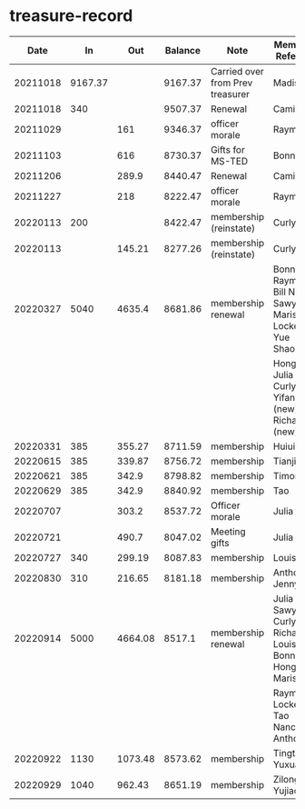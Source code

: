 # treasure-record

| Date     | In      | Out     | Balance | Note                               | Members Referred                                            |
| -------- | ------- | ------- | ------- | ---------------------------------- | ----------------------------------------------------------- |
| 20211018 | 9167.37 |         | 9167.37 | Carried over from Prev treasurer   | Madison                                                     |
| 20211018 | 340     |         | 9507.37 | Renewal                            | Camille                                                     |
| 20211029 |         |  161    | 9346.37 | officer morale                     | Raymond                                                     |
| 20211103 |         |  616    | 8730.37 | Gifts for MS-TED                   | Bonnie                                                      |
| 20211206 |         |  289.9  | 8440.47 | Renewal                            | Camille                                                     |
| 20211227 |         |  218    | 8222.47 | officer morale                     | Raymond                                                     |
| 20220113 | 200     |         | 8422.47 | membership (reinstate)             | Curly                                                       |
| 20220113 |         |  145.21 | 8277.26 | membership (reinstate)             | Curly                                                       |
| 20220327 | 5040    | 4635.4  | 8681.86 | membership renewal                 | Bonnie Raymond Bill Nancy Sawyer Marissa Locke Yue Shaopeng |
|          |         |         |         |                                    | Hongxia Julia Curly Yifan (new) Richard (new)               |
| 20220331 | 385     | 355.27  | 8711.59 | membership                         | Huiui                                                       |
| 20220615 | 385     | 339.87  | 8756.72 | membership                         | Tianjiao                                                    |
| 20220621 | 385     | 342.9   | 8798.82 | membership                         | Timonthy                                                    |
| 20220629 | 385     | 342.9   | 8840.92 | membership                         | Tao                                                         |
| 20220707 |         | 303.2   | 8537.72 | Officer morale                     | Julia                                                       |
| 20220721 |         | 490.7   | 8047.02 | Meeting gifts                      | Julia                                                       |
| 20220727 | 340     | 299.19  | 8087.83 | membership                         | Louise                                                      |
| 20220830 | 310     | 216.65  | 8181.18 | membership                         | Anthony Jenny                                               |
| 20220914 | 5000    | 4664.08 | 8517.1  | membership renewal                 | Julia Sawyer Curly Richard Louise Bonnie Hongxia Marissa    |
|          |         |         |         |                                    | Raymond Locke Tao Nancy Bill Anthony                        |
| 20220922 | 1130    | 1073.48 | 8573.62 | membership                         | Tingting Yuxuan                                             |
| 20220929 | 1040    |  962.43 | 8651.19 | membership                         | Zilong Yujiao                                               |
